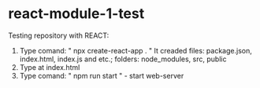 # react-module-1-test

Testing repository with REACT:

1. Type comand: " npx create-react-app . " It creaded files: package.json, index.html, index.js and etc.; folders: node_modules, src, public
2. Type at index.html <script src="../src/index.js"></script>
3. Type comand: " npm run start " - start web-server
